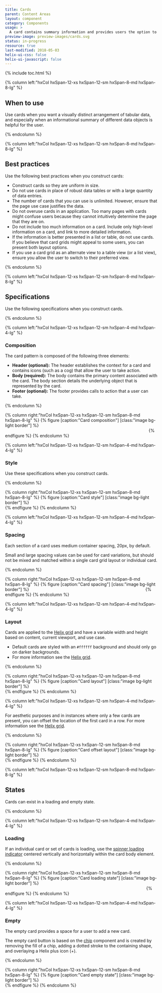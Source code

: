 ```yaml
---
title: Cards
parent: Content Areas
layout: component
category: Components
usage: >
  A card contains summary information and provides users the option to navigate to more detailed information. In contrast to tables, cards allow the user to visually distinguish between sets of information. A card is a substitute for a single row of tabular data.
preview-image: preview-images/cards.svg
status: in-progress
resource: true
last-modified: 2018-05-03
helix-ui-css: false
helix-ui-javascript: false
---
```


{% include toc.html %}

<section class="static-section" markdown="1">

<div class="hxRow"  markdown="1">

{% column left:"hxCol hxSpan-12-xs hxSpan-12-sm hxSpan-8-md hxSpan-8-lg" %}

## When to use

Use cards when you want a visually distinct arrangement of tabular data, and especially when an informational summary of different data objects is helpful for the user.

{% endcolumn %}

</div>

</section>

<section class="static-section" markdown="1">

<div class="hxRow"  markdown="1">
{% column left:"hxCol hxSpan-12-xs hxSpan-12-sm hxSpan-8-md hxSpan-8-lg" %}

## Best practices

Use the following best practices when you construct cards:

- Construct cards so they are uniform in size.
- Do not use cards in place of robust data tables or with a large quantity of data entries.
- The number of cards that you can use is unlimited. However, ensure that the page use case justifies the data.
- Do not overuse cards in an application. Too many pages with cards might confuse users because they cannot intuitively determine the page that they are on.
- Do not include too much information on a card. Include only high-level information on a card, and link to more detailed information.
- If the information is better presented in a list or table, do not use cards. If you believe that card grids might appeal to some users, you can present both layout options.
- If you use a card grid as an alternate view to a table view (or a list view), ensure you allow the user to switch to their preferred view.

{% endcolumn %}

</div>

</section>

<section class="static-section" markdown="1">

<div class="hxRow"  markdown="1">
{% column left:"hxCol hxSpan-12-xs hxSpan-12-sm hxSpan-8-md hxSpan-8-lg" %}

## Specifications
Use the following specifications when you construct cards.

{% endcolumn %}

</div>

</section>

<section class="static-section" markdown="1">

<div class="hxRow"  markdown="1">
{% column left:"hxCol hxSpan-12-xs hxSpan-12-sm hxSpan-4-md hxSpan-4-lg" %}

### Composition

The card pattern is composed of the following three elements:

- **Header (optional):** The header establishes the context for a card and contains icons (such as a cog) that allow the user to take action.
- **Body (required):** The body contains the primary content associated with the card. The body section details the underlying object that is represented by the card.
- **Footer (optional):** The footer provides calls to action that a user can take.

{% endcolumn %}

{% column right:"hxCol hxSpan-12-xs hxSpan-12-sm hxSpan-8-md hxSpan-8-lg" %}
{% figure [caption:"Card composition"] [class:"image bg-light border"] %}
 <embed src="{{site.url}}/assets/images/components/content-areas/cards/cards-composition.png" width="471px"/>
{% endfigure %}
{% endcolumn %}
</div>

</section>

<section class="static-section" markdown="1">

<div class="hxRow"  markdown="1">
{% column left:"hxCol hxSpan-12-xs hxSpan-12-sm hxSpan-4-md hxSpan-4-lg" %}

### Style
Use these specifications when you construct cards.

{% endcolumn %}

{% column right:"hxCol hxSpan-12-xs hxSpan-12-sm hxSpan-8-md hxSpan-8-lg" %}
{% figure [caption:"Card style"] [class:"image bg-light border"] %}
 <embed src="{{site.url}}/assets/images/components/content-areas/cards/cards-style.png" width="528px"/>
{% endfigure %}
{% endcolumn %}
</div>

</section>

<section class="static-section" markdown="1">

<div class="hxRow"  markdown="1">
{% column left:"hxCol hxSpan-12-xs hxSpan-12-sm hxSpan-4-md hxSpan-4-lg" %}

### Spacing

Each section of a card uses medium container spacing, 20px, by default.

Small and large spacing values can be used for card variations, but should not
be mixed and matched within a single card grid layout or individual card.

{% endcolumn %}

{% column right:"hxCol hxSpan-12-xs hxSpan-12-sm hxSpan-8-md hxSpan-8-lg" %}
{% figure [caption:"Card spacing"] [class:"image bg-light border"] %}
<embed src="{{site.url}}/assets/images/components/content-areas/cards/cards-spacing.png"
  width="377px"/>
{% endfigure %}
{% endcolumn %}
</div>

</section>

<section class="static-section" markdown="1">

<div class="hxRow"  markdown="1">

{% column left:"hxCol hxSpan-12-xs hxSpan-12-sm hxSpan-4-md hxSpan-4-lg" %}

### Layout

Cards are applied to the [Helix grid](https://rackerlabs.github.io/helix-ui/components/grid/) and have a variable width and height based on content, current viewport, and use case.  

- Default cards are styled with an `#ffffff` background and should only go on darker backgrounds.
- For more information see the [Helix grid](https://rackerlabs.github.io/helix-ui/components/grid/).

{% endcolumn %}

{% column right:"hxCol hxSpan-12-xs hxSpan-12-sm hxSpan-8-md hxSpan-8-lg" %}
{% figure [caption:"Card layout"] [class:"image bg-light border"] %}
 <embed src="{{site.url}}/assets/images/components/content-areas/cards/cards-layout-1.png" width="580px"/>
{% endfigure %}
{% endcolumn %}
</div>

</section>

<section class="static-section" markdown="1">

<div class="hxRow"  markdown="1">
{% column left:"hxCol hxSpan-12-xs hxSpan-12-sm hxSpan-4-md hxSpan-4-lg" %}

For aesthetic purposes and in instances where only a few cards are present, you can offset the location of the first card in a row. For more information see the [Helix grid](https://rackerlabs.github.io/helix-ui/components/grid/).

{% endcolumn %}

{% column right:"hxCol hxSpan-12-xs hxSpan-12-sm hxSpan-8-md hxSpan-8-lg" %}
{% figure [caption:"Card offset layout"] [class:"image bg-light border"] %}
<embed src="{{site.url}}/assets/images/components/content-areas/cards/cards-layout-2.png" width="580px"/>
{% endfigure %}
{% endcolumn %}
</div>

</section>

<section class="static-section" markdown="1">

<div class="hxRow"  markdown="1">
{% column left:"hxCol hxSpan-12-xs hxSpan-12-sm hxSpan-8-md hxSpan-8-lg" %}

## States

Cards can exist in a loading and empty state.

{% endcolumn %}

</div>

</section>

<section class="static-section" markdown="1">

<div class="hxRow"  markdown="1">
{% column left:"hxCol hxSpan-12-xs hxSpan-12-sm hxSpan-4-md hxSpan-4-lg" %}

### Loading

If an individual card or set of cards is loading, use the [spinner loading indicator](http://helix.rax.io/components/loading-indicators.html) centered vertically and horizontally within the card body element.

{% endcolumn %}

{% column right:"hxCol hxSpan-12-xs hxSpan-12-sm hxSpan-8-md hxSpan-8-lg" %}
{% figure [caption:"Card loading state"] [class:"image bg-light border"] %}
<embed src="{{site.url}}/assets/images/components/content-areas/cards/cards-states-loading.png" width="463px"/>
{% endfigure %}
{% endcolumn %}
</div>

</section>

<section class="static-section" markdown="1">

<div class="hxRow"  markdown="1">
{% column left:"hxCol hxSpan-12-xs hxSpan-12-sm hxSpan-4-md hxSpan-4-lg" %}

### Empty

The empty card provides a space for a user to add a new card.

The empty card button is based on the [chip](http://helix.rax.io/components/chips.html) component and is created by removing the fill of a chip, adding a dotted stroke to the containing shape, and overlaying a Helix plus icon (+).

{% endcolumn %}

{% column right:"hxCol hxSpan-12-xs hxSpan-12-sm hxSpan-8-md hxSpan-8-lg" %}
{% figure [caption:"Card empty state"] [class:"image bg-light border"] %}
 <embed src="{{site.url}}/assets/images/components/content-areas/cards/cards-states-empty.png" width="506px"/>
{% endfigure %}
{% endcolumn %}
</div>

</section>
